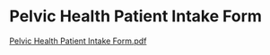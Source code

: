 # Pelvic Health Patient Intake Form

[Pelvic Health Patient Intake Form.pdf](Pelvic%20Health%20Patient%20Intake%20Form%20827475dea5d44eeb8c5550013ad07745/Pelvic_Health_Patient_Intake_Form.pdf)